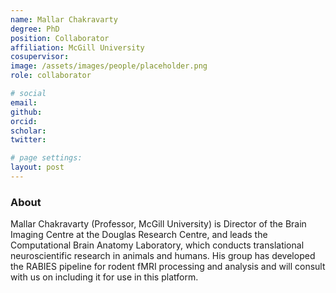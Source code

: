 ```yaml
---
name: Mallar Chakravarty
degree: PhD
position: Collaborator
affiliation: McGill University
cosupervisor:
image: /assets/images/people/placeholder.png
role: collaborator

# social
email: 
github: 
orcid: 
scholar: 
twitter: 

# page settings:
layout: post
---
```


### About

Mallar Chakravarty (Professor, McGill University) is Director of the Brain Imaging Centre at the Douglas Research Centre, and leads the Computational Brain Anatomy Laboratory, which conducts translational neuroscientific research in animals and humans. His group has developed the RABIES pipeline for rodent fMRI processing and analysis and will consult with us on including it for use in this platform.